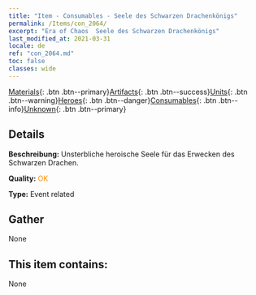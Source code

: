 ```yaml
---
title: "Item - Consumables - Seele des Schwarzen Drachenkönigs"
permalink: /Items/con_2064/
excerpt: "Era of Chaos  Seele des Schwarzen Drachenkönigs"
last_modified_at: 2021-03-31
locale: de
ref: "con_2064.md"
toc: false
classes: wide
---
```

 [Materials](/de/Items/){: .btn .btn--primary}[Artifacts](/de/Items/Artifacts/){: .btn .btn--success}[Units](/de/Items/Units/){: .btn .btn--warning}[Heroes](/de/Items/Heroes/){: .btn .btn--danger}[Consumables](/de/Items/Consumables/){: .btn .btn--info}[Unknown](/de/Items/Unknown/){: .btn .btn--primary}

## Details
 **Beschreibung:** Unsterbliche heroische Seele für das Erwecken des Schwarzen Drachen.

 **Quality:** <span style="color: #FF8C00">OK</span>

 **Type:** Event related

## Gather

  None

## This item contains:

  None

